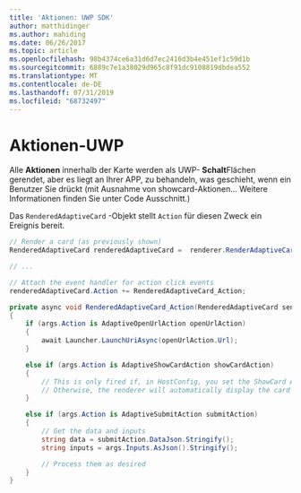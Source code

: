 ```yaml
---
title: 'Aktionen: UWP SDK'
author: matthidinger
ms.author: mahiding
ms.date: 06/26/2017
ms.topic: article
ms.openlocfilehash: 98b4374ce6a31d6d7ec2416d3b4e451ef1c59d1b
ms.sourcegitcommit: 6889c7e1a38029d965c8f91dc9108819dbdea552
ms.translationtype: MT
ms.contentlocale: de-DE
ms.lasthandoff: 07/31/2019
ms.locfileid: "68732497"
---
```

# <a name="actions---uwp"></a>Aktionen-UWP

Alle **Aktionen** innerhalb der Karte werden als UWP- **Schalt**Flächen gerendet, aber es liegt an Ihrer APP, zu behandeln, was geschieht, wenn ein Benutzer Sie drückt (mit Ausnahme von showcard-Aktionen... Weitere Informationen finden Sie unter Code Ausschnitt.)

Das `RenderedAdaptiveCard` -Objekt stellt `Action` für diesen Zweck ein Ereignis bereit.

```csharp
// Render a card (as previously shown)
RenderedAdaptiveCard renderedAdaptiveCard =  renderer.RenderAdaptiveCard(card);

// ...

// Attach the event handler for action click events
renderedAdaptiveCard.Action += RenderedAdaptiveCard_Action;

private async void RenderedAdaptiveCard_Action(RenderedAdaptiveCard sender, AdaptiveActionEventArgs args)
{
    if (args.Action is AdaptiveOpenUrlAction openUrlAction)
    {
        await Launcher.LaunchUriAsync(openUrlAction.Url);
    }

    else if (args.Action is AdaptiveShowCardAction showCardAction)
    {
        // This is only fired if, in HostConfig, you set the ShowCard ActionMode to Popup.
        // Otherwise, the renderer will automatically display the card inline without firing this event.
    }

    else if (args.Action is AdaptiveSubmitAction submitAction)
    {
        // Get the data and inputs
        string data = submitAction.DataJson.Stringify();
        string inputs = args.Inputs.AsJson().Stringify();

        // Process them as desired
    }
}
```
